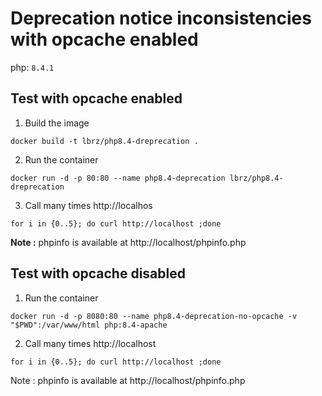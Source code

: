 # Deprecation notice inconsistencies with opcache enabled

php: `8.4.1`

## Test with opcache enabled

1. Build the image
```console
docker build -t lbrz/php8.4-dreprecation .
```

2. Run the container
```console
docker run -d -p 80:80 --name php8.4-deprecation lbrz/php8.4-dreprecation
```

3. Call many times http://localhos
```console
for i in {0..5}; do curl http://localhost ;done
```

**Note :** phpinfo is available at http://localhost/phpinfo.php

## Test with opcache disabled

1. Run the container
```console
docker run -d -p 8080:80 --name php8.4-deprecation-no-opcache -v "$PWD":/var/www/html php:8.4-apache
```

2. Call many times http://localhost
```console
for i in {0..5}; do curl http://localhost ;done
```

Note : phpinfo is available at http://localhost/phpinfo.php
